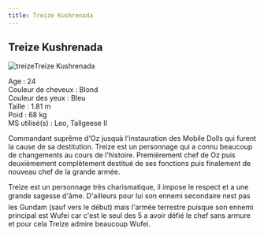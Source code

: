 ```yaml
---
title: Treize Kushrenada
---
```


Treize Kushrenada
-----------------

![treize](/images/stories/saga/gundamwing/persos/treize.jpg)Treize Kushrenada  
  
Age : 24  
Couleur de cheveux : Blond  
Couleur des yeux : Bleu  
Taille : 1.81 m  
Poid : 68 kg  
MS utilisé(s) : Leo, Tallgeese II  
  
Commandant suprême d'Oz jusquà l'instauration des Mobile Dolls qui furent la cause de sa destitution. Treize est un personnage qui a connu beaucoup de changements au cours de l'histoire. Premièrement chef de Oz puis deuxièmement complètement destitué de ses fonctions puis finalement de nouveau chef de la grande armée.


Treize est un personnage très charismatique, il impose le respect et a une grande sagesse d'âme. D'ailleurs pour lui son ennemi secondaire nest pas les Gundam (sauf vers le début) mais l'armée terrestre puisque son ennemi principal est Wufei car c'est le seul des 5 a avoir défié le chef sans armure et pour cela Treize admire beaucoup Wufei.

